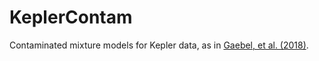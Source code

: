 # KeplerContam
Contaminated mixture models for Kepler data, as in [Gaebel, et al. (2018)](https://ui.adsabs.harvard.edu/#abs/2018arXiv180903815G/abstract).
